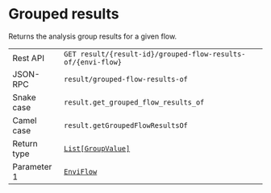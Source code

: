 # Grouped results

Returns the analysis group results for a given flow.

|             |                             |
| ----------- | --------------------------- |
| Rest API    | `GET result/{result-id}/grouped-flow-results-of/{envi-flow}` |
| JSON-RPC    | `result/grouped-flow-results-of` |
| Snake case  | `result.get_grouped_flow_results_of` |
| Camel case  | `result.getGroupedFlowResultsOf` |
| Return type | [`List[GroupValue]`](http://greendelta.github.io/olca-schema/classes/GroupValue.html) |
| Parameter 1 | [`EnviFlow`](http://greendelta.github.io/olca-schema/classes/EnviFlow.html) |
